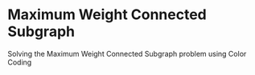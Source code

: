 # Maximum Weight Connected Subgraph

Solving the Maximum Weight Connected Subgraph problem using Color Coding
